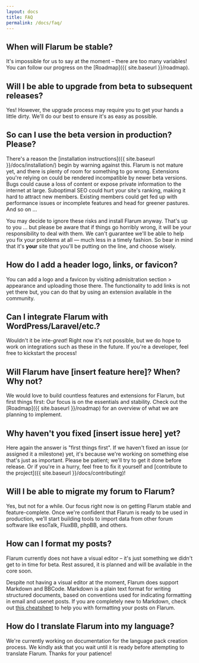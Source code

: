 ```yaml
---
layout: docs
title: FAQ
permalink: /docs/faq/
---
```

<a name="stability"></a>

## When will Flarum be stable?

It's impossible for us to say at the moment – there are too many variables! You can follow our progress on the [Roadmap]({{ site.baseurl }}/roadmap).

<a name="upgrade"></a>

## Will I be able to upgrade from beta to subsequent releases?

Yes! However, the upgrade process may require you to get your hands a little dirty. We'll do our best to ensure it's as easy as possible.

<a name="production"></a>

## So can I use the beta version in production? Please?

There's a reason the [installation instructions]({{ site.baseurl }}/docs/installation/) begin by warning against this. Flarum is not mature yet, and there is plenty of room for something to go wrong. Extensions you're relying on could be rendered incompatible by newer beta versions. Bugs could cause a loss of content or expose private information to the internet at large. Suboptimal SEO could hurt your site's ranking, making it hard to attract new members. Existing members could get fed up with performance issues or incomplete features and head for greener pastures. And so on &hellip;

You may decide to ignore these risks and install Flarum anyway. That's up to you &hellip; but please be aware that if things go horribly wrong, it will be your responsibility to deal with them. We can't guarantee we'll be able to help you fix your problems at all &mdash; much less in a timely fashion. So bear in mind that it's **your** site that you'll be putting on the line, and choose wisely.

<a name="customization"></a>

## How do I add a header logo, links, or favicon?

You can add a logo and a favicon by visiting admisitration section > appearance and uploading those there. The functionality to add links is not yet there but, you can do that by using an extension available in the community.

<a name="integration"></a>

## Can I integrate Flarum with WordPress/Laravel/etc.?

Wouldn't it be inte-*great*! Right now it's not possible, but we do hope to work on integrations such as these in the future. If you're a developer, feel free to kickstart the process!

<a name="feature"></a>

## Will Flarum have [insert feature here]? When? Why not?

We would love to build countless features and extensions for Flarum, but first things first: Our focus is on the essentials and stability. Check out the [Roadmap]({{ site.baseurl }}/roadmap) for an overview of what we are planning to implement.

<a name="issue"></a>

## Why haven't you fixed [insert issue here] yet? 

Here again the answer is "first things first". If we haven't fixed an issue (or assigned it a milestone) yet, it's because we're working on something else that's just as important. Please be patient; we'll try to get it done before release. Or if you're in a hurry, feel free to fix it yourself and [contribute to the project]({{ site.baseurl }}/docs/contributing)!

<a name="migration"></a>

## Will I be able to migrate my forum to Flarum?

Yes, but not for a while. Our focus right now is on getting Flarum stable and feature-complete. Once we're confident that Flarum is ready to be used in production, we'll start building tools to import data from other forum software like esoTalk, FluxBB, phpBB, and others.

<a name="formatting"></a>

## How can I format my posts?

Flarum currently does not have a visual editor – it's just something we didn't get to in time for beta. Rest assured, it is planned and will be available in the core soon.

Despite not having a visual editor at the moment, Flarum does support Markdown and BBCode. Markdown is a plain text format for writing structured documents, based on conventions used for indicating formatting in email and usenet posts. If you are completely new to Markdown, check out [this cheatsheet](https://github.com/adam-p/markdown-here/wiki/Markdown-Cheatsheet) to help you with formatting your posts on Flarum.

<a name="translation"></a>

## How do I translate Flarum into my language?

We're currently working on documentation for the language pack creation process. We kindly ask that you wait until it is ready before attempting to translate Flarum. Thanks for your patience!
